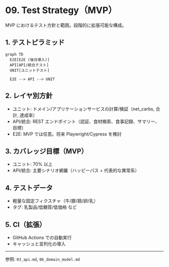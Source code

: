 # 09. Test Strategy（MVP）

MVP におけるテスト方針と範囲。段階的に拡張可能な構成。

## 1. テストピラミッド

```mermaid
graph TD
  E2E[E2E (後日導入)]
  API[API/統合テスト]
  UNIT[ユニットテスト]

  E2E --> API --> UNIT
```

## 2. レイヤ別方針

- ユニット: ドメイン/アプリケーションサービスの計算/検証（net_carbs, 合計, 達成率）
- API/統合: REST エンドポイント（認証、食材検索、食事記録、サマリー、目標）
- E2E: MVP では任意。将来 Playwright/Cypress を検討

## 3. カバレッジ目標（MVP）

- ユニット: 70% 以上
- API/統合: 主要シナリオ網羅（ハッピーパス + 代表的な異常系）

## 4. テストデータ

- 軽量な固定フィクスチャ（牛/豚/鶏/卵/乳）
- タグ: 乳製品/低糖質/低価格 など

## 5. CI（拡張）

- GitHub Actions での自動実行
- キャッシュと並列化の導入

---

参照: `03_api.md`, `06_domain_model.md`
